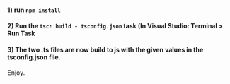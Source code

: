 
#### 1) run `npm install`
#### 2) Run the `tsc: build - tsconfig.json` task (In Visual Studio: Terminal > Run Task
#### 3) The two .ts files are now build to js with the given values in the tsconfig.json file.
Enjoy.
